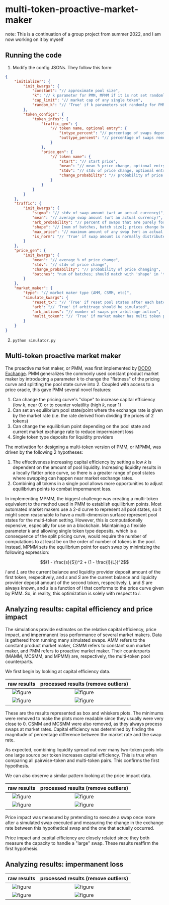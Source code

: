 # multi-token-proactive-market-maker

note: This is a continuation of a group project from summer 2022, and I am now working on it by myself

## Running the code

1. Modify the config JSONs. They follow this form:
```json
{
    "initializer": {
        "init_kwargs": {
            "constant": "// approximate pool size",
            "k": "// k parameter for PMM, MPMM if it is not set randomly",
            "cap_limit": "// market cap of any single token",
            "random_k": "// 'True' if k parameters set randomly for PMM, MPMM"
        },
        "token_configs": {
            "token_infos": {
                "traffic_gen": {
                    "// token name, optional entry": {
                        "intype_percent": "// percentage of swaps depositing this token, optional entry",
                        "outtype_percent": "// percentage of swaps removing this token, optional entry"
                    }
                },
                "price_gen": {
                    "// token name": {
                        "start": "// start price",
                        "mean": "// mean % price change, optional entry (default in 'price_gen')",
                        "stdv": "// stdv of price change, optional entry (default in 'price_gen')",
                        "change_probability": "// probability of price change, optional entry (default in 'price_gen')"
                    }
                }
            }
        }
    },
    "traffic": {
        "init_kwargs": {
            "sigma": "// stdv of swap amount (wrt an actual currency)",
            "mean": "// average swap amount (wrt an actual currency)",
            "arb_probability": "// percent of swaps that are purely for arbitrage",
            "shape": "// [num of batches, batch size]; prices change between batches",
            "max_price": "// maximum amount of any swap (wrt an actual currency)",
            "is_norm": "// 'True' if swap amount is normally distributed (else it's uniform from (0, max_price))"
        }
    },
    "price_gen": {
        "init_kwargs": {
            "mean": "// average % of price change",
            "stdv": "// stdv of price change",
            "change_probability": "// probability of price changing",
            "batches": "num of batches; should match with 'shape' in 'traffic'"
        }
    },
    "market_maker": {
        "type": "// market maker type (AMM, CSMM, etc)",
        "simulate_kwargs": {
            "reset_tx": "// 'True' if reset pool states after each batch",
            "arb": "// 'True' if arbitrage should be simulated",
            "arb_actions": "// number of swaps per arbitrage action",
            "multi_token": "// 'True' if market maker has multi token pools (name begins with M)"
        }
    }
}
```

2. ```python simulator.py```

## Multi-token proactive market maker

The proactive market maker, or PMM, was first implemented by [DODO Exchange](https://docs.dodoex.io/english/dodo-academy/pmm-overview/the-mathematical-principle-of-pmm). PMM generalizes the commonly used constant product market maker by introducing a parameter $k$ to change the "flatness" of the pricing curve and splitting the pool state curve into 2. Coupled with access to a price oracle, this gave PMM several novel features:

1. Can change the pricing curve's "slope" to increase capital efficiency (low $k$, near 0) or to counter volatility (high $k$, near 1)
2. Can set an equilibrium pool state/point where the exchange rate is given by the market rate (i.e. the rate derived from dividing the prices of 2 tokens)
3. Can change the equilibrium point depending on the pool state and current market exchange rate to reduce impermanent loss
4. Single token type deposits for liquidity providers

The motivation for designing a multi-token version of PMM, or MPMM, was driven by the following 2 hypotheses:

1. The effectiveness increasing capital efficiency by setting a low $k$ is dependent on the amount of pool liquidity. Increasing liquidity results in a locally flatter price curve, so there is a greater range of pool states where swapping can happen near market exchange rates.
2. Combining all tokens in a single pool allows more opportunities to adjust equilibrium points to combat impermanent loss.

In implementing MPMM, the biggest challenge was creating a multi-token equivalent to the method used in PMM to establish equilibrium points. Most automated market makers use a 2-d curve to represent all pool states, so it might seem reasonable to have a multi-dimension surface represent pool states for the multi-token setting. However, this is computationally expensive, especially for use on a blockchain. Maintaining a flexible parameter $k$ and allowing single token type deposits, which is a consequence of the split pricing curve, would require the number of computations to at least be on the order of number of tokens in the pool. Instead, MPMM sets the equilibrium point for each swap by minimizing the following expression:

$$(1 - \frac{s}{S})^2 + (1 - \frac{l}{L})^2$$

$l$ and $L$ are the current balance and liquidity provider deposit amount of the first token, respecitvely, and $s$ and $S$ are the current balance and liquidity provider deposit amount of the second token, respecitvely. $L$ and $S$ are always known, and $s$ is a function of $l$ that conforms to the price curve given by PMM. So, in reality, this optimization is solely with respect to $l$.

## Analyzing results: capital efficiency and price impact

The simulations provide estimates on the relative capital efficiency, price impact, and impermanent loss performance of several market makers. Data is gathered from running many simulated swaps. AMM refers to the constant product market maker, CSMM refers to constant sum market maker, and PMM refers to proactive market maker. Their counterparts (MAMM, MCSMM, and MPMM) are, respectively, the multi-token pool counterparts.

We first begin by looking at capital efficiency data.

raw results            |  processed results (remove outliers)
:-------------------------:|:-------------------------:
![figure](./runs/run_0/images/random/cap_eff/aggregated_cap_eff.png)  |  ![figure](./runs/run_0/images/random/cap_eff/aggregated_proc_cap_eff.png)
![figure](./runs/run_0/images/volatile_price/cap_eff/aggregated_cap_eff.png)  |  ![figure](./runs/run_0/images/volatile_price/cap_eff/aggregated_proc_cap_eff.png)

These are the results represented as box and whiskers plots. The minimums were removed to make the plots more readable since they usually were very close to 0. CSMM and MCSMM were also removed, as they always process swaps at market rates. Capital efficiency was determined by finding the magnitude of percentage difference between the market rate and the swap rate.

As expected, combining liquidity spread out over many two-token pools into one large source per token increases capital efficiency. This is true when comparing all pairwise-token and multi-token pairs. This confirms the first hypothesis.

We can also observe a similar pattern looking at the price impact data.

raw results            |  processed results (remove outliers)
:-------------------------:|:-------------------------:
![figure](./runs/run_0/images/random/price_imp/aggregated_price_imp.png)  |  ![figure](./runs/run_0/images/random/price_imp/aggregated_proc_price_imp.png)
![figure](./runs/run_0/images/volatile_price/price_imp/aggregated_price_imp.png)  |  ![figure](./runs/run_0/images/volatile_price/price_imp/aggregated_proc_price_imp.png)

Price impact was measured by pretending to execute a swap once more after a simulated swap executed and measuring the change in the exchange rate between this hypothetical swap and the one that actually occurred.

Price impact and capital efficiency are closely related since they both measure the capacity to handle a "large" swap. These results reaffirm the first hypothesis.

## Analyzing results: impermanent loss

raw results            |  processed results (remove outliers)
:-------------------------:|:-------------------------:
![figure](./runs/run_0/images/random/imp_loss/aggregated_imp_loss.png)  |  ![figure](./runs/run_0/images/random/imp_loss/aggregated_proc_imp_loss.png)
![figure](./runs/run_0/images/volatile_price/imp_loss/aggregated_imp_loss.png)  |  ![figure](./runs/run_0/images/volatile_price/imp_loss/aggregated_proc_imp_loss.png)
